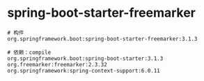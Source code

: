# spring-boot-starter-freemarker

```
# 构件
org.springframework.boot:spring-boot-starter-freemarker:3.1.3

# 依赖：compile
org.springframework.boot:spring-boot-starter:3.1.3
org.freemarker:freemarker:2.3.32
org.springframework:spring-context-support:6.0.11
```
